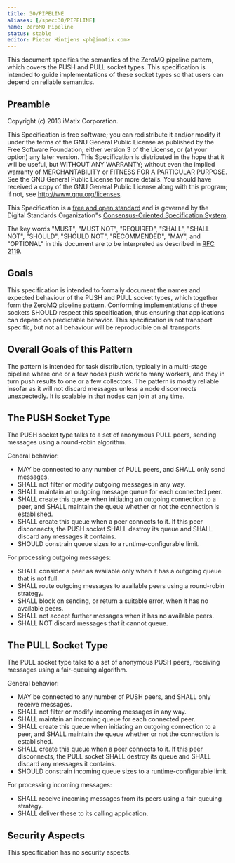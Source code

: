 ```yaml
---
title: 30/PIPELINE
aliases: [/spec:30/PIPELINE]
name: ZeroMQ Pipeline
status: stable
editor: Pieter Hintjens <ph@imatix.com>
---
```


This document specifies the semantics of the ZeroMQ pipeline pattern, which covers the PUSH and PULL socket types. This specification is intended to guide implementations of these socket types so that users can depend on reliable semantics.

## Preamble

Copyright (c) 2013 iMatix Corporation.

This Specification is free software; you can redistribute it and/or modify it under the terms of the GNU General Public License as published by the Free Software Foundation; either version 3 of the License, or (at your option) any later version. This Specification is distributed in the hope that it will be useful, but WITHOUT ANY WARRANTY; without even the implied warranty of MERCHANTABILITY or FITNESS FOR A PARTICULAR PURPOSE. See the GNU General Public License for more details. You should have received a copy of the GNU General Public License along with this program; if not, see <http://www.gnu.org/licenses>.

This Specification is a [free and open standard](http://www.digistan.org/open-standard:definition) and is governed by the Digital Standards Organization"s [Consensus-Oriented Specification System](http://www.digistan.org/spec:1/COSS).

The key words "MUST", "MUST NOT", "REQUIRED", "SHALL", "SHALL NOT", "SHOULD", "SHOULD NOT", "RECOMMENDED", "MAY", and "OPTIONAL" in this document are to be interpreted as described in [RFC 2119](http://tools.ietf.org/html/rfc2119).

## Goals

This specification is intended to formally document the names and expected behaviour of the PUSH and PULL socket types, which together form the ZeroMQ pipeline pattern. Conforming implementations of these sockets SHOULD respect this specification, thus ensuring that applications can depend on predictable behavior. This specification is not transport specific, but not all behaviour will be reproducible on all transports.

## Overall Goals of this Pattern

The pattern is intended for task distribution, typically in a multi-stage pipeline where one or a few nodes push work to many workers, and they in turn push results to one or a few collectors. The pattern is mostly reliable insofar as it will not discard messages unless a node disconnects unexpectedly. It is scalable in that nodes can join at any time.

## The PUSH Socket Type

The PUSH socket type talks to a set of anonymous PULL peers, sending messages using a round-robin algorithm.

General behavior:

* MAY be connected to any number of PULL peers, and SHALL only send messages.
* SHALL not filter or modify outgoing messages in any way.
* SHALL maintain an outgoing message queue for each connected peer.
* SHALL create this queue when initiating an outgoing connection to a peer, and SHALL maintain the queue whether or not the connection is established.
* SHALL create this queue when a peer connects to it. If this peer disconnects, the PUSH socket SHALL destroy its queue and SHALL discard any messages it contains.
* SHOULD constrain queue sizes to a runtime-configurable limit.

For processing outgoing messages:

* SHALL consider a peer as available only when it has a outgoing queue that is not full.
* SHALL route outgoing messages to available peers using a round-robin strategy.
* SHALL block on sending, or return a suitable error, when it has no available peers.
* SHALL not accept further messages when it has no available peers.
* SHALL NOT discard messages that it cannot queue.

## The PULL Socket Type

The PULL socket type talks to a set of anonymous PUSH peers, receiving messages using a fair-queuing algorithm.

General behavior:

* MAY be connected to any number of PUSH peers, and SHALL only receive messages.
* SHALL not filter or modify incoming messages in any way.
* SHALL maintain an incoming queue for each connected peer.
* SHALL create this queue when initiating an outgoing connection to a peer, and SHALL maintain the queue whether or not the connection is established.
* SHALL create this queue when a peer connects to it. If this peer disconnects, the PULL socket SHALL destroy its queue and SHALL discard any messages it contains.
* SHOULD constrain incoming queue sizes to a runtime-configurable limit.

For processing incoming messages:

* SHALL receive incoming messages from its peers using a fair-queuing strategy.
* SHALL deliver these to its calling application.

## Security Aspects

This specification has no security aspects.
